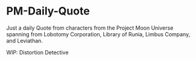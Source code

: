 # PM-Daily-Quote

Just a daily Quote from characters from the Project Moon Universe spanning from Lobotomy Corporation, Library of Runia, Limbus Company, and Leviathan.

WIP: Distortion Detective